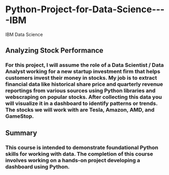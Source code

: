 # Python-Project-for-Data-Science----IBM
IBM Data Science 

## Analyzing Stock Performance

### For this project, I will assume the role of a Data Scientist / Data Analyst working for a new startup investment firm that helps customers invest their money in stocks. My job is to extract financial data like historical share price and quarterly revenue reportings from various sources using Python libraries and webscraping on popular stocks. After collecting this data you will visualize it in a dashboard to identify patterns or trends. The stocks we will work with are Tesla, Amazon, AMD, and GameStop.

## Summary

### This course is intended to demonstrate foundational Python skills for working with data. The completion of this course involves working on a hands-on project developing a dashboard using Python.
